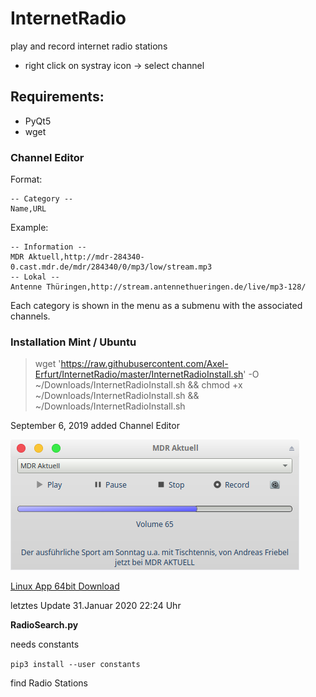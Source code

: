 # InternetRadio
play and record internet radio stations

- right click on systray icon -> select channel

## Requirements:
- PyQt5
- wget

### Channel Editor

Format:
```
-- Category --
Name,URL
```

Example:
```
-- Information --
MDR Aktuell,http://mdr-284340-0.cast.mdr.de/mdr/284340/0/mp3/low/stream.mp3
-- Lokal --
Antenne Thüringen,http://stream.antennethueringen.de/live/mp3-128/
```
Each category is shown in the menu as a submenu with the associated channels.

### Installation Mint / Ubuntu

> wget 'https://raw.githubusercontent.com/Axel-Erfurt/InternetRadio/master/InternetRadioInstall.sh' -O ~/Downloads/InternetRadioInstall.sh && chmod +x ~/Downloads/InternetRadioInstall.sh && ~/Downloads/InternetRadioInstall.sh

September 6, 2019 added Channel Editor

![alt text](https://github.com/Axel-Erfurt/InternetRadio/blob/master/radio2.png)

[Linux App 64bit Download](https://www.dropbox.com/s/zcw2lmrkqmpcto0/myRadio64.tar.gz?dl=1)

letztes Update 31.Januar 2020 22:24 Uhr

__RadioSearch.py__

needs constants

`pip3 install --user constants`

find Radio Stations
